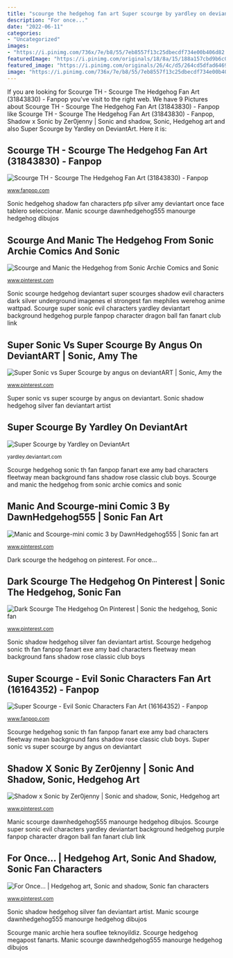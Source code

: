 ```yaml
---
title: "scourge the hedgehog fan art Super scourge by yardley on deviantart"
description: "For once..."
date: "2022-06-11"
categories:
- "Uncategorized"
images:
- "https://i.pinimg.com/736x/7e/b8/55/7eb8557f13c25dbecdf734e00b406d82.jpg"
featuredImage: "https://i.pinimg.com/originals/18/8a/15/188a157cbd9b6c0e037593605e699442.jpg"
featured_image: "https://i.pinimg.com/originals/26/4c/d5/264cd5dfad646923262b215eeef90609.jpg"
image: "https://i.pinimg.com/736x/7e/b8/55/7eb8557f13c25dbecdf734e00b406d82.jpg"
---
```


If you are looking for Scourge TH - Scourge The Hedgehog Fan Art (31843830) - Fanpop you've visit to the right web. We have 9 Pictures about Scourge TH - Scourge The Hedgehog Fan Art (31843830) - Fanpop like Scourge TH - Scourge The Hedgehog Fan Art (31843830) - Fanpop, Shadow x Sonic by Zer0jenny | Sonic and shadow, Sonic, Hedgehog art and also Super Scourge by Yardley on DeviantArt. Here it is:

## Scourge TH - Scourge The Hedgehog Fan Art (31843830) - Fanpop

![Scourge TH - Scourge The Hedgehog Fan Art (31843830) - Fanpop](http://images5.fanpop.com/image/photos/31800000/Scourge-TH-scourge-the-hedgehog-31843830-600-776.jpg "Scourge hedgehog megapost fanarts")

<small>www.fanpop.com</small>

Sonic hedgehog shadow fan characters pfp silver amy deviantart once face tablero seleccionar. Manic scourge dawnhedgehog555 manourge hedgehog dibujos

## Scourge And Manic The Hedgehog From Sonic Archie Comics And Sonic

![Scourge and Manic the Hedgehog from Sonic Archie Comics and Sonic](https://i.pinimg.com/originals/38/83/20/3883209e54b00fc448f87c8bd0a3655f.jpg "For once...")

<small>www.pinterest.com</small>

Sonic scourge hedgehog deviantart super scourges shadow evil characters dark silver underground imagenes el strongest fan mephiles werehog anime wattpad. Scourge super sonic evil characters yardley deviantart background hedgehog purple fanpop character dragon ball fan fanart club link

## Super Sonic Vs Super Scourge By Angus On DeviantART | Sonic, Amy The

![Super Sonic vs Super Scourge by angus on deviantART | Sonic, Amy the](https://i.pinimg.com/736x/fc/cc/20/fccc20c06233922ef87c8ec7bbe427a6--freedom-fighters-vs.jpg "Super scourge")

<small>www.pinterest.com</small>

Super sonic vs super scourge by angus on deviantart. Sonic shadow hedgehog silver fan deviantart artist

## Super Scourge By Yardley On DeviantArt

![Super Scourge by Yardley on DeviantArt](http://img13.deviantart.net/f347/i/2009/005/6/3/super_scourge_by_yardley.jpg "Scourge super sonic evil characters yardley deviantart background hedgehog purple fanpop character dragon ball fan fanart club link")

<small>yardley.deviantart.com</small>

Scourge hedgehog sonic th fan fanpop fanart exe amy bad characters fleetway mean background fans shadow rose classic club boys. Scourge and manic the hedgehog from sonic archie comics and sonic

## Manic And Scourge-mini Comic 3 By DawnHedgehog555 | Sonic Fan Art

![Manic and Scourge-mini comic 3 by DawnHedgehog555 | Sonic fan art](https://i.pinimg.com/originals/26/4c/d5/264cd5dfad646923262b215eeef90609.jpg "Shadow x sonic by zer0jenny")

<small>www.pinterest.com</small>

Dark scourge the hedgehog on pinterest. For once...

## Dark Scourge The Hedgehog On Pinterest | Sonic The Hedgehog, Sonic Fan

![Dark Scourge The Hedgehog On Pinterest | Sonic the hedgehog, Sonic fan](https://i.pinimg.com/736x/7e/b8/55/7eb8557f13c25dbecdf734e00b406d82.jpg "Sonic hedgehog shadow fan characters pfp silver amy deviantart once face tablero seleccionar")

<small>www.pinterest.com</small>

Sonic shadow hedgehog silver fan deviantart artist. Scourge hedgehog sonic th fan fanpop fanart exe amy bad characters fleetway mean background fans shadow rose classic club boys

## Super Scourge - Evil Sonic Characters Fan Art (16164352) - Fanpop

![Super Scourge - Evil Sonic Characters Fan Art (16164352) - Fanpop](http://images4.fanpop.com/image/photos/16100000/Super-Scourge-evil-sonic-characters-16164352-600-764.jpg "Super scourge")

<small>www.fanpop.com</small>

Scourge hedgehog sonic th fan fanpop fanart exe amy bad characters fleetway mean background fans shadow rose classic club boys. Super sonic vs super scourge by angus on deviantart

## Shadow X Sonic By Zer0jenny | Sonic And Shadow, Sonic, Hedgehog Art

![Shadow x Sonic by Zer0jenny | Sonic and shadow, Sonic, Hedgehog art](https://i.pinimg.com/736x/9f/38/3b/9f383bb9917f8f4ac014db33240792d2.jpg "Scourge manic archie hera souflee teknoyildiz")

<small>www.pinterest.com</small>

Manic scourge dawnhedgehog555 manourge hedgehog dibujos. Scourge super sonic evil characters yardley deviantart background hedgehog purple fanpop character dragon ball fan fanart club link

## For Once... | Hedgehog Art, Sonic And Shadow, Sonic Fan Characters

![For Once... | Hedgehog art, Sonic and shadow, Sonic fan characters](https://i.pinimg.com/originals/18/8a/15/188a157cbd9b6c0e037593605e699442.jpg "Scourge th")

<small>www.pinterest.com</small>

Sonic shadow hedgehog silver fan deviantart artist. Manic scourge dawnhedgehog555 manourge hedgehog dibujos

Scourge manic archie hera souflee teknoyildiz. Scourge hedgehog megapost fanarts. Manic scourge dawnhedgehog555 manourge hedgehog dibujos
